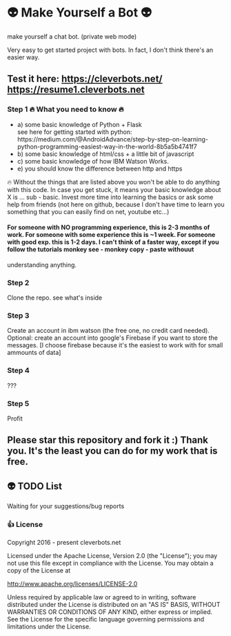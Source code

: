 # :alien: Make Yourself a Bot :alien:
make yourself a chat bot. (private web mode)

Very easy to get started project with bots. In fact, I don't think there's an easier way.

## Test it here:  https://cleverbots.net/  https://resume1.cleverbots.net

### Step 1 :fire: What you need to know :fire:

<ul>
<li>a) some basic knowledge of Python + Flask <br />  see here for getting started with python: https://medium.com/@AndroidAdvance/step-by-step-on-learning-python-programming-easiest-way-in-the-world-8b5a5b4741f7</li>
<li>b) some basic knowledge of html/css + a little bit of javascript</li>
<li>c) some basic knowledge of how IBM Watson Works.</li>
<li>e) you should know the difference between http and https</li>
</ul>

:fire: Without the things that are listed above you won't be able to do anything with this code.
In case you get stuck, it means your basic knowledge about X is ... sub - basic. Invest more time into learning the basics or ask some help from friends (not here on github, because I don't have time to learn you something that you can easily find on net, youtube etc...)

#### For someone with NO programming experience, this is 2-3 months of work. For someone with some experience this is ~1 week. For someone with good exp. this is 1-2 days. I can't think of a faster way, except if you follow the tutorials monkey see - monkey copy - paste withouut
understanding anything.

### Step 2

Clone the repo. see what's inside

### Step 3

Create an account in ibm watson (the free one, no credit card needed). Optional: create an account into google's Firebase if you want to store the messages. [I choose firebase because it's the easiest to work with for small ammounts of data]

### Step 4
???

### Step 5
Profit

## Please star this repository and fork it :) Thank you. It's the least you can do for my work that is free.

## :alien: TODO List
Waiting for your suggestions/bug reports

### :+1: License

Copyright 2016 - present cleverbots.net

Licensed under the Apache License, Version 2.0 (the "License");
you may not use this file except in compliance with the License.
You may obtain a copy of the License at

   http://www.apache.org/licenses/LICENSE-2.0

Unless required by applicable law or agreed to in writing, software
distributed under the License is distributed on an "AS IS" BASIS,
WITHOUT WARRANTIES OR CONDITIONS OF ANY KIND, either express or implied.
See the License for the specific language governing permissions and
limitations under the License.